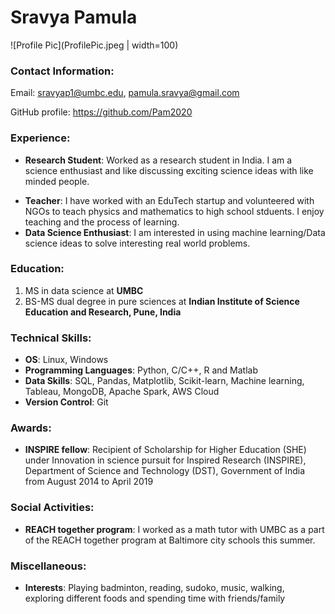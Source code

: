 #  Sravya Pamula

![Profile Pic](ProfilePic.jpeg | width=100)

### Contact Information:
Email: sravyap1@umbc.edu, pamula.sravya@gmail.com

GitHub profile: https://github.com/Pam2020

### Experience:

* **Research Student**: Worked as a research student in India. I am a science enthusiast and like discussing exciting science ideas with like minded people. 
- **Teacher**: I have worked with an EduTech startup and volunteered with NGOs to teach physics and mathematics to high school stduents. I enjoy teaching and the process of learning.
- **Data Science Enthusiast**: I am interested in using machine learning/Data science ideas to solve interesting real world problems.

### Education:

1. MS in data science at **UMBC**
2. BS-MS dual degree in pure sciences at **Indian Institute of Science Education and Research, Pune, India**

### Technical Skills:

- **OS**: Linux, Windows
- **Programming Languages**: Python, C/C++, R and Matlab
- **Data Skills**: SQL, Pandas, Matplotlib, Scikit-learn, Machine learning, Tableau, MongoDB, Apache Spark, AWS Cloud
- **Version Control**: Git

### Awards: 

- **INSPIRE fellow**: Recipient of Scholarship for Higher Education (SHE) under Innovation in science pursuit for Inspired Research (INSPIRE), Department of Science and Technology (DST), Government of India from August 2014 to April 2019

### Social Activities:

- **REACH together program**: I worked as a math tutor with UMBC as a part of the REACH together program at Baltimore city schools this summer.

### Miscellaneous:

- **Interests**: Playing badminton, reading, sudoko, music, walking, exploring different foods and spending time with friends/family










